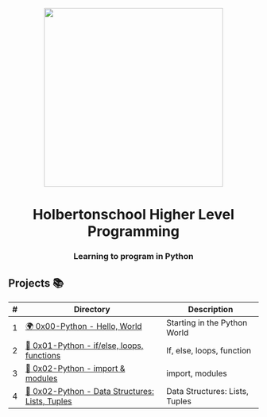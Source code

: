 <p align="center">
  <img src="https://www.holbertonschool.com/holberton-logo.png" width="360"/>
    <br>
<h1 align="center">Holbertonschool Higher Level Programming</h1>
<h3 align="center">Learning to program in Python</h3>

## Projects 📚
#|Directory|Description
---|---|---
1|[🌍 0x00-Python - Hello, World](./0x00-hello_world)| Starting in the Python World
2|[🔄 0x01-Python - if/else, loops, functions](./0x01-variables_if_else_while)| If, else, loops, function
3|[💽 0x02-Python - import & modules](./0x02-functions_nested_loops)| import, modules
4|[📑 0x02-Python - Data Structures: Lists, Tuples](./0x02-functions_nested_loops)| Data Structures: Lists, Tuples

